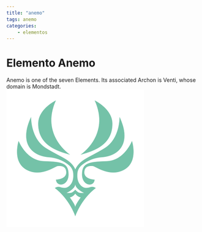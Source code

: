 ```yaml
---
title: "anemo"
tags: anemo
categories: 
    - elementos
---
```


# Elemento Anemo
Anemo is one of the seven Elements. Its associated Archon is Venti, whose domain is Mondstadt.
![anemo](/assets/img/Anemo.png)